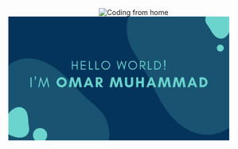 <div align="center">
  <img src="https://media.giphy.com/media/qgQUggAC3Pfv687qPC/giphy.gif" alt="Coding from home" height="250">
  <img align="left" src="./photos/Presentation.png" alt="Coding from home" height="250">
  <a href="https://github-readme-stats.vercel.app/api?username=Omar-Muhamad"></a>
</div>